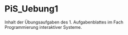 # PiS_Uebung1
Inhalt der Übungsaufgaben des 1. Aufgabenblattes im Fach Programmierung interaktiver Systeme.
